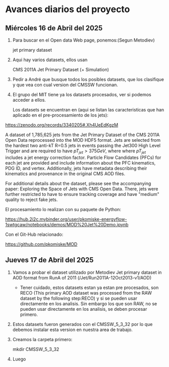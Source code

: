 # Avances diarios del proyecto

## Miércoles 16 de Abril del 2025

1. Para buscar en el Open data Web page, ponemos:(Segun Metodiev)
   
   jet primary dataset

3. Aqui hay varios datasets, ellos usan
   
   CMS 2011A Jet Primary Dataset (+ Simulation)

5. Pedir a André que busque todos los posibles datasets, que los clasifique y que vea con cual version del CMSSW funcionan.

6. El grupo del MIT tiene ya los datasets procesados, ver si podemos acceder a ellos.

   Los datasets se encuentran en (aqui se listan las caracteristicas que han aplicado en el pre-procesamiento de los jets):

https://zenodo.org/records/3340205#.Xh4UeEdKgzM

   A dataset of 1,785,625 jets from the Jet Primary Dataset of the CMS 2011A Open Data reprocessed into the MOD HDF5 format. Jets are    selected from the hardest two anti-kT R=0.5 jets in events passing the Jet300 High Level Trigger and are required to have $pT_{jet} > 375 GeV$, where where $pT_{jet}$ includes a jet energy correction factor. Particle Flow Candidates (PFCs) for each jet are provided and include information about the PFC kinematics, PDG ID, and vertex. Additionally, jets have metadata describing their kinematics and provenance in the original CMS AOD files.

For additional details about the dataset, please see the accompanying paper: Exploring the Space of Jets with CMS Open Data. There, jets were further restricted to have to ensure tracking coverage and have "medium" quality to reject fake jets.

El procesamiento lo realizan con su paquete de Python:

https://hub.2i2c.mybinder.org/user/pkomiske-energyflow-1swtgcaw/notebooks/demos/MOD%20Jet%20Demo.ipynb

Con el Git-Hub relacionado:

https://github.com/pkomiske/MOD


## Jueves 17 de Abril del 2025

1. Vamos a probar el dataset utilizado por Metodiev
   Jet primary dataset in AOD format from RunA of 2011 (/Jet/Run2011A-12Oct2013-v1/AOD)
   * Tener cuidado, estos datasets estan ya estan pre procesados, son RECO (This primary AOD dataset was processed from the RAW dataset by the following step:RECO) y si se pueden usar directamente en los analisis. Sin embargo los que son RAW, no se pueden usar directamente en los analisis, se deben procesar primero.
  
2. Estos datasets fueron generados con el CMSSW_5_3_32 por lo que debemos instalar esta version en nuestra area de trabajo.

3. Creamos la carpeta primero:

   mkdir CMSSW_5_3_32

4. Luego 


